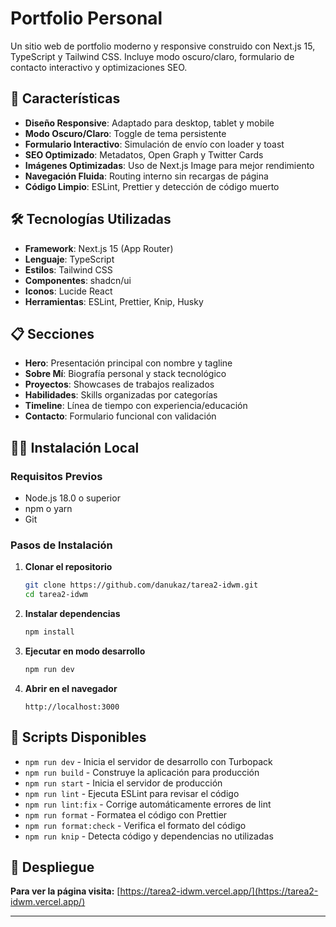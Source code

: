 # Portfolio Personal

Un sitio web de portfolio moderno y responsive construido con Next.js 15, TypeScript y Tailwind CSS. Incluye modo oscuro/claro, formulario de contacto interactivo y optimizaciones SEO.

## 🚀 Características

- **Diseño Responsive**: Adaptado para desktop, tablet y mobile
- **Modo Oscuro/Claro**: Toggle de tema persistente
- **Formulario Interactivo**: Simulación de envío con loader y toast
- **SEO Optimizado**: Metadatos, Open Graph y Twitter Cards
- **Imágenes Optimizadas**: Uso de Next.js Image para mejor rendimiento
- **Navegación Fluida**: Routing interno sin recargas de página
- **Código Limpio**: ESLint, Prettier y detección de código muerto

## 🛠️ Tecnologías Utilizadas

- **Framework**: Next.js 15 (App Router)
- **Lenguaje**: TypeScript
- **Estilos**: Tailwind CSS
- **Componentes**: shadcn/ui
- **Iconos**: Lucide React
- **Herramientas**: ESLint, Prettier, Knip, Husky

## 📋 Secciones

- **Hero**: Presentación principal con nombre y tagline
- **Sobre Mí**: Biografía personal y stack tecnológico
- **Proyectos**: Showcases de trabajos realizados
- **Habilidades**: Skills organizadas por categorías
- **Timeline**: Línea de tiempo con experiencia/educación
- **Contacto**: Formulario funcional con validación

## 🏃‍♂️ Instalación Local

### Requisitos Previos

- Node.js 18.0 o superior
- npm o yarn
- Git

### Pasos de Instalación

1. **Clonar el repositorio**

   ```bash
   git clone https://github.com/danukaz/tarea2-idwm.git
   cd tarea2-idwm
   ```

2. **Instalar dependencias**

   ```bash
   npm install
   ```

3. **Ejecutar en modo desarrollo**

   ```bash
   npm run dev
   ```

4. **Abrir en el navegador**
   ```
   http://localhost:3000
   ```

## 📜 Scripts Disponibles

- `npm run dev` - Inicia el servidor de desarrollo con Turbopack
- `npm run build` - Construye la aplicación para producción
- `npm run start` - Inicia el servidor de producción
- `npm run lint` - Ejecuta ESLint para revisar el código
- `npm run lint:fix` - Corrige automáticamente errores de lint
- `npm run format` - Formatea el código con Prettier
- `npm run format:check` - Verifica el formato del código
- `npm run knip` - Detecta código y dependencias no utilizadas

## 🚀 Despliegue

**Para ver la página visita:** [https://tarea2-idwm.vercel.app/](https://tarea2-idwm.vercel.app/)

---
